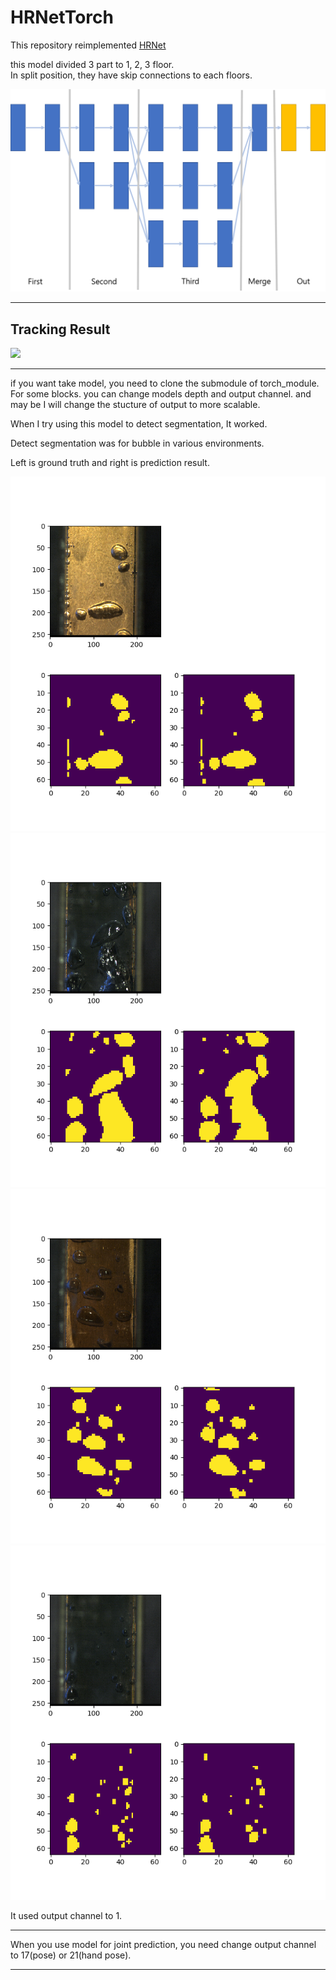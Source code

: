 # HRNetTorch

This repository reimplemented [HRNet](https://arxiv.org/abs/1908.07919)

this model divided 3 part to  1, 2, 3 floor.  
In split position, they have skip connections to each floors.

![Alt model structure](./Image/model.png)

---


## Tracking Result  

![](./Image/test.gif)

---

if you want take model, you need to clone the submodule of torch_module. For some blocks.
you can change models depth and output channel. and may be I will change the stucture of output to more scalable.

When I try using this model to detect segmentation, It worked.

Detect segmentation was for bubble in various environments.

Left is ground truth and right is prediction result.

![](./Image/1.png)
![](./Image/2.png)
![](./Image/3.png)
![](./Image/4.png)

It used output channel to 1. 

---

When you use model for joint prediction, you need change output channel to 17(pose) or 21(hand pose). 

---

